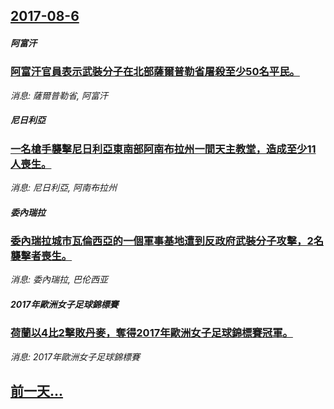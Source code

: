## [2017-08-6](/news/2017/08/6/index.md)

##### 阿富汗
### [阿富汗官員表示武裝分子在北部薩爾普勒省屠殺至少50名平民。 ](/news/2017/08/6/阿富汗官員表示武裝分子在北部薩爾普勒省屠殺至少50名平民.md)
_消息: 薩爾普勒省, 阿富汗_

##### 尼日利亞
### [一名槍手襲擊尼日利亞東南部阿南布拉州一間天主教堂，造成至少11人喪生。 ](/news/2017/08/6/一名槍手襲擊尼日利亞東南部阿南布拉州一間天主教堂-造成至少11人喪生.md)
_消息: 尼日利亞, 阿南布拉州_

##### 委內瑞拉
### [委內瑞拉城市瓦倫西亞的一個軍事基地遭到反政府武裝分子攻擊，2名襲擊者喪生。 ](/news/2017/08/6/委內瑞拉城市瓦倫西亞的一個軍事基地遭到反政府武裝分子攻擊-2名襲擊者喪生.md)
_消息: 委內瑞拉, 巴伦西亚_

##### 2017年歐洲女子足球錦標賽
### [荷蘭以4比2擊敗丹麥，奪得2017年歐洲女子足球錦標賽冠軍。 ](/news/2017/08/6/荷蘭以4比2擊敗丹麥-奪得2017年歐洲女子足球錦標賽冠軍.md)
_消息: 2017年歐洲女子足球錦標賽_

## [前一天...](/news/2017/08/5/index.md)

